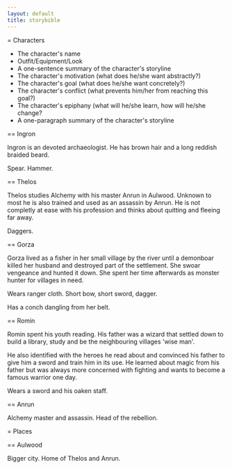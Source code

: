 ```yaml
---
layout: default
title: storybible
---
```


= Characters

* The character's name
* Outfit/Equipment/Look
* A one-sentence summary of the character's storyline
* The character's motivation (what does he/she want abstractly?)
* The character's goal (what does he/she want concretely?)
* The character's conflict (what prevents him/her from reaching this goal?)
* The character's epiphany (what will he/she learn, how will he/she change?
* A one-paragraph summary of the character's storyline

== Ingron

Ingron is an devoted archaeologist. He has brown hair and a long
reddish braided beard.

Spear. Hammer.

== Thelos

Thelos studies Alchemy with his master Anrun in Aulwood. Unknown to most
he is also trained and used as an assassin by Anrun. He is not completly at ease
with his profession and thinks about quitting and fleeing far away.

Daggers.

== Gorza

Gorza lived as a fisher in her small village by the river until a demonboar killed
her husband and destroyed part of the settlement. She swoar vengeance and hunted it
down. She spent her time afterwards as monster hunter for villages in need.

Wears ranger cloth. Short bow, short sword, dagger.

Has a conch dangling from her belt.

== Romin

Romin spent his youth reading. His father was a wizard that settled down to
build a library, study and be the neighbouring villages 'wise man'.

He also identified with the heroes he read about and convinced his father to
give him a sword and train him in its use. He learned about magic from his
father but was always more concerned with fighting and wants to become
a famous warrior one day.

Wears a sword and his oaken staff.

== Anrun

Alchemy master and assassin. Head of the rebellion.

= Places

== Aulwood

Bigger city. Home of Thelos and Anrun.
